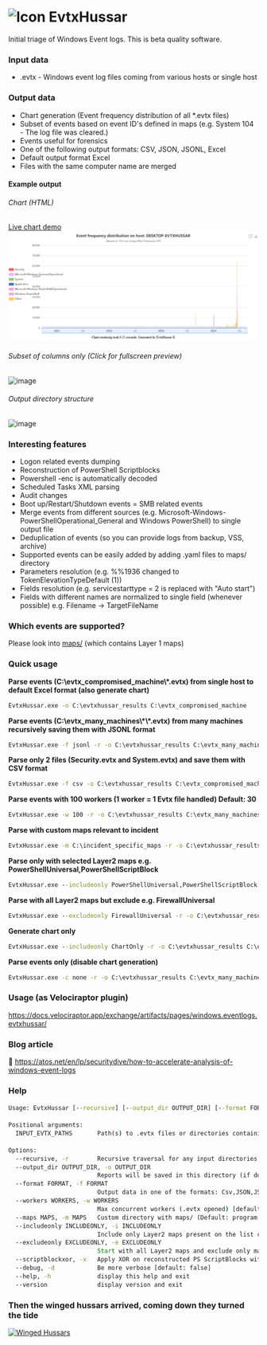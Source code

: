 # <img src="https://github.com/yarox24/EvtxHussar/blob/447cd68ab8f3a4e5bd9d0197461d81cc162b8202/icon/icons8-forensics-96.png" alt="Icon" width="40"/> EvtxHussar

Initial triage of Windows Event logs. This is beta quality software.

### Input data
- .evtx - Windows event log files coming from various hosts or single host

### Output data
- Chart generation (Event frequency distribution of all *.evtx files)
- Subset of events based on event ID's defined in maps (e.g. System 104 - The log file was cleared.)
- Events useful for forensics
- One of the following output formats: CSV, JSON, JSONL, Excel
- Default output format Excel
- Files with the same computer name are merged

#### Example output
###### Chart (HTML)
[Live chart demo](http://evtxhussardemofiles.s3-website-eu-west-1.amazonaws.com/frequency_distribution_DESKTOP-EVTXHUSSAR.html)
![](evtxhussar_chart_demo.gif)


###### Subset of columns only (Click for fullscreen preview)
![image](https://user-images.githubusercontent.com/18016218/164982801-4fdc2786-0bfb-439a-8679-1ab35537e4c0.png)

###### Output directory structure
![image](https://user-images.githubusercontent.com/18016218/180607885-ece585ea-7d07-4108-a83b-7005f41a4d82.png)


### Interesting features
- Logon related events dumping
- Reconstruction of PowerShell Scriptblocks
- Powershell -enc <base64 string> is automatically decoded
- Scheduled Tasks XML parsing
- Audit changes
- Boot up/Restart/Shutdown events
= SMB related events
- Merge events from different sources (e.g. Microsoft-Windows-PowerShellOperational_General and Windows PowerShell) to single output file
- Deduplication of events (so you can provide logs from backup, VSS, archive)
- Supported events can be easily added by adding .yaml files to maps/ directory
- Parameters resolution (e.g. %%1936 changed to TokenElevationTypeDefault (1))
- Fields resolution (e.g. servicestarttype = 2 is replaced with "Auto start")
- Fields with different names are normalized to single field (whenever possible) e.g. Filename -> TargetFileName

### Which events are supported?
Please look into [maps/](https://github.com/yarox24/EvtxHussar/tree/main/maps "L1 maps") (which contains Layer 1 maps)

### Quick usage

**Parse events (C:\\evtx_compromised_machine\\\*.evtx) from single host to default Excel format (also generate chart)**
```cmd
EvtxHussar.exe -o C:\evtxhussar_results C:\evtx_compromised_machine
```

**Parse events (C:\\evtx_many_machines\\\*\\\*.evtx) from many machines recursively saving them with JSONL format**
```cmd
EvtxHussar.exe -f jsonl -r -o C:\evtxhussar_results C:\evtx_many_machines
```

**Parse only 2 files (Security.evtx and System.evtx) and save them with CSV format**
```cmd
EvtxHussar.exe -f csv -o C:\evtxhussar_results C:\evtx_compromised_machine\Security.evtx C:\evtx_compromised_machine\System.evtx
```

**Parse events with 100 workers (1 worker = 1 Evtx file handled) Default: 30**
```cmd
EvtxHussar.exe -w 100 -r -o C:\evtxhussar_results C:\evtx_many_machines
```

**Parse with custom maps relevant to incident**
```cmd
EvtxHussar.exe -m C:\incident_specific_maps -r -o C:\evtxhussar_results C:\evtx_many_machines
```

**Parse only with selected Layer2 maps e.g. PowerShellUniversal,PowerShellScriptBlock**
```cmd
EvtxHussar.exe --includeonly PowerShellUniversal,PowerShellScriptBlock -r -o C:\evtxhussar_results C:\evtx_many_machines
```

**Parse with all Layer2 maps but exclude e.g. FirewallUniversal**
```cmd
EvtxHussar.exe --excludeonly FirewallUniversal -r -o C:\evtxhussar_results C:\evtx_many_machines
```

**Generate chart only**
```cmd
EvtxHussar.exe --includeonly ChartOnly -r -o C:\evtxhussar_results C:\evtx_many_machines
```

**Parse events only (disable chart generation)**
```cmd
EvtxHussar.exe -c none -r -o C:\evtxhussar_results C:\evtx_many_machines
```

### Usage (as Velociraptor plugin)

https://docs.velociraptor.app/exchange/artifacts/pages/windows.eventlogs.evtxhussar/

### Blog article
:memo:
https://atos.net/en/lp/securitydive/how-to-accelerate-analysis-of-windows-event-logs

### Help
```cmd
Usage: EvtxHussar [--recursive] [--output_dir OUTPUT_DIR] [--format FORMAT] [--workers WORKERS] [--maps MAPS] [--debug] [INPUT_EVTX_PATHS [INPUT_EVTX_PATHS ...]]

Positional arguments:
  INPUT_EVTX_PATHS       Path(s) to .evtx files or directories containing these files (can be mixed)

Options:
  --recursive, -r        Recursive traversal for any input directories. [default: false]
  --output_dir OUTPUT_DIR, -o OUTPUT_DIR
                         Reports will be saved in this directory (if doesn't exists it will be created)
  --format FORMAT, -f FORMAT
                         Output data in one of the formats: Csv,JSON,JSONL,Excel [default: Excel]
  --workers WORKERS, -w WORKERS
                         Max concurrent workers (.evtx opened) [default: 30]
  --maps MAPS, -m MAPS   Custom directory with maps/ (Default: program directory)
  --includeonly INCLUDEONLY, -i INCLUDEONLY
                         Include only Layer2 maps present on the list comma separated (Name taken from YAML) [default: {[]}]
  --excludeonly EXCLUDEONLY, -e EXCLUDEONLY
                         Start with all Layer2 maps and exclude only maps present on the comma separated list (Name taken from YAML) [default: {[]}]
  --scriptblockxor, -x   Apply XOR on reconstructed PS ScriptBlocks with key 'Y' (0x59) to prevent deletion by AV [default: false]
  --debug, -d            Be more verbose [default: false]
  --help, -h             display this help and exit
  --version              display version and exit
```
  
  ### Then the winged hussars arrived, coming down they turned the tide
  [![Winged Hussars](https://user-images.githubusercontent.com/18016218/164983755-ce34e0db-4867-4118-8441-d546c090c8a9.png)](https://www.youtube.com/watch?v=rcYhYO02f98 "Winged Hussars")  
